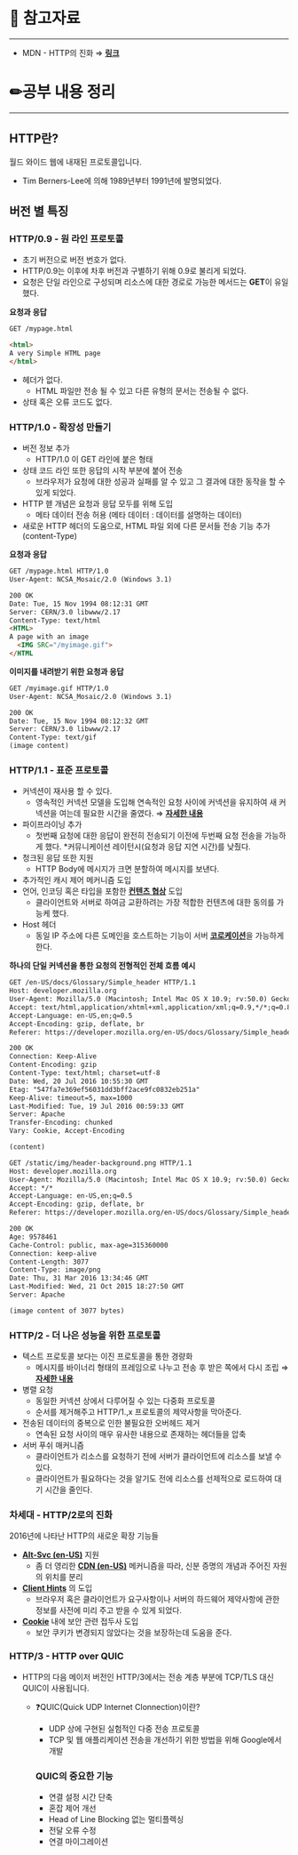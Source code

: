 # 🔗 참고자료

---

- MDN - HTTP의 진화 ⇒ **[링크](https://developer.mozilla.org/ko/docs/Web/HTTP/Basics_of_HTTP/Evolution_of_HTTP)**

# ✏공부 내용 정리

---

## HTTP란?

월드 와이드 웹에 내재된 프로토콜입니다.

- Tim Berners-Lee에 의해 1989년부터 1991년에 발명되었다.

## 버전 별 특징

### HTTP/0.9 - 원 라인 프로토콜

- 초기 버전으로 버전 번호가 없다.
- HTTP/0.9는 이후에 차후 버전과 구별하기 위해 0.9로 불리게 되었다.
- 요청은 단일 라인으로 구성되며 리소스에 대한 경로로 가능한 메서드는 **GET**이 유일했다.

**요청과 응답**

```html
GET /mypage.html

<html>
A very Simple HTML page
</html>
```

- 헤더가 없다.
    - HTML 파일만 전송 될 수 있고 다른 유형의 문서는 전송될 수 없다.
- 상태 혹은 오류 코드도 없다.

### HTTP/1.0 - 확장성 만들기

- 버전 정보 추가
    - HTTP/1.0 이 GET 라인에 붙은 형태
- 상태 코드 라인 또한 응답의 시작 부분에 붙어 전송
    - 브라우저가 요청에 대한 성공과 실패를 알 수 있고 그 결과에 대한 동작을 할 수 있게 되었다.
- HTTP 헫 개념은 요청과 응답 모두를 위해 도입
    - 메타 데이터 전송 허용
      (메타 데이터 : 데이터를 설명하는 데이터)
- 새로운 HTTP 헤더의 도움으로, HTML 파일 외에 다른 문서들 전송 기능 추가
  (content-Type)

**요청과 응답**

```html
GET /mypage.html HTTP/1.0
User-Agent: NCSA_Mosaic/2.0 (Windows 3.1)

200 OK
Date: Tue, 15 Nov 1994 08:12:31 GMT
Server: CERN/3.0 libwww/2.17
Content-Type: text/html
<HTML>
A page with an image
  <IMG SRC="/myimage.gif">
</HTML
```

**이미지를 내려받기 위한 요청과 응답**

```html
GET /myimage.gif HTTP/1.0
User-Agent: NCSA_Mosaic/2.0 (Windows 3.1)

200 OK
Date: Tue, 15 Nov 1994 08:12:32 GMT
Server: CERN/3.0 libwww/2.17
Content-Type: text/gif
(image content)
```

### HTTP/1.1 - 표준 프로토콜

- 커넥션이 재사용 할 수 있다.
    - 영속적인 커넥션 모델을 도입해 연속적인 요청 사이에 커넥션을 유지하여 새 커넥션을 여는데 필요한 시간을 줄였다. ⇒ [**자세한 내용**](https://developer.mozilla.org/ko/docs/Web/HTTP/Connection_management_in_HTTP_1.x)
- 파이프라이닝 추가
    - 첫번째 요청에 대한 응답이 완전히 전송되기 이전에 두번째 요청 전송을 가능하게 했다.
      *커뮤니케이션 레이턴시(요청과 응답 지연 시간)를 낮췄다.
- 청크된 응답 또한 지원
    - HTTP Body에 메시지가 크면 분할하여 메시지를 보낸다.
- 추가적인 캐시 제어 메커니즘 도입
- 언어, 인코딩 혹은 타입을 포함한 [**컨텐츠 협상**](https://developer.mozilla.org/ko/docs/Web/HTTP/Content_negotiation) 도입
    - 클라이언트와 서버로 하여금 교환하려는 가장 적합한 컨텐츠에 대한 동의를 가능케 했다.
- Host 헤더
    - 동일 IP 주소에 다른 도메인을 호스트하는 기능이 서버 [**코로케이션**](http://www.terms.co.kr/co-location.htm)을 가능하게 한다.

**하나의 단일 커넥션을 통한 요청의 전형적인 전체 흐름 예시**

```html
GET /en-US/docs/Glossary/Simple_header HTTP/1.1
Host: developer.mozilla.org
User-Agent: Mozilla/5.0 (Macintosh; Intel Mac OS X 10.9; rv:50.0) Gecko/20100101 Firefox/50.0
Accept: text/html,application/xhtml+xml,application/xml;q=0.9,*/*;q=0.8
Accept-Language: en-US,en;q=0.5
Accept-Encoding: gzip, deflate, br
Referer: https://developer.mozilla.org/en-US/docs/Glossary/Simple_header

200 OK
Connection: Keep-Alive
Content-Encoding: gzip
Content-Type: text/html; charset=utf-8
Date: Wed, 20 Jul 2016 10:55:30 GMT
Etag: "547fa7e369ef56031dd3bff2ace9fc0832eb251a"
Keep-Alive: timeout=5, max=1000
Last-Modified: Tue, 19 Jul 2016 00:59:33 GMT
Server: Apache
Transfer-Encoding: chunked
Vary: Cookie, Accept-Encoding

(content)

GET /static/img/header-background.png HTTP/1.1
Host: developer.mozilla.org
User-Agent: Mozilla/5.0 (Macintosh; Intel Mac OS X 10.9; rv:50.0) Gecko/20100101 Firefox/50.0
Accept: */*
Accept-Language: en-US,en;q=0.5
Accept-Encoding: gzip, deflate, br
Referer: https://developer.mozilla.org/en-US/docs/Glossary/Simple_header

200 OK
Age: 9578461
Cache-Control: public, max-age=315360000
Connection: keep-alive
Content-Length: 3077
Content-Type: image/png
Date: Thu, 31 Mar 2016 13:34:46 GMT
Last-Modified: Wed, 21 Oct 2015 18:27:50 GMT
Server: Apache

(image content of 3077 bytes)
```

### HTTP/2 - 더 나은 성능을 위한 프로토콜

- 텍스트 프로토콜 보다는 이진 프로토콜을 통한 경량화
    - 메시지를 바이너리 형태의 프레임으로 나누고 전송 후 받은 쪽에서 다시 조립
      ⇒ **[자세한 내용](https://www.whatap.io/ko/blog/38/)**
- 병렬 요청
    - 동일한 커넥션 상에서 다루어질 수 있는 다중화 프로토콜
    - 순서를 제거해주고 HTTP/1.,x 프로토콜의 제약사항을 막아준다.
- 전송된 데이터의 중복으로 인한 불필요한 오버헤드 제거
    - 연속된 요청 사이의 매우 유사한 내용으로 존재하는 헤더들을 압축
- 서버 푸쉬 매커니즘
    - 클라이언트가 리소스를 요청하기 전에 서버가 클라이언트에 리소스를 보낼 수 있다.
    - 클라이언트가 필요하다는 것을 알기도 전에 리소스를 선제적으로 로드하여 대기 시간을 줄인다.

### 차세대 - HTTP/2로의 진화

2016년에 나타난 HTTP의 새로운 확장 기능들

- [**Alt-Svc (en-US)**](https://developer.mozilla.org/en-US/docs/Web/HTTP/Headers/Alt-Svc) 지원
    - 좀 더 영리한 [**CDN (en-US)**](https://developer.mozilla.org/en-US/docs/Glossary/CDN) 메커니즘을 따라, 신분 증명의 개념과 주어진 자원의 위치를 분리
- [**Client Hints**](https://developer.mozilla.org/ko/docs/Web/HTTP/Client_hints) 의 도입
    - 브라우저 혹은 클라이언트가 요구사항이나 서버의 하드웨어 제약사항에 관한 정보를 사전에 미리 주고 받을 수 있게 되었다.
- [**Cookie**](https://developer.mozilla.org/ko/docs/Web/HTTP/Headers/Cookie) 내에 보안 관련 접두사 도입
    - 보안 쿠키가 변경되지 않았다는 것을 보장하는데 도움을 준다.

### HTTP/3 - HTTP over QUIC

- HTTP의 다음 메이저 버전인 HTTP/3에서는 전송 계층 부분에 TCP/TLS 대신 QUIC이 사용됩니다.
    - ❓QUIC(Quick UDP Internet Clonnection)이란?
        - UDP 상에 구현된 실험적인 다중 전송 프로토콜
        - TCP 및 웹 애플리케이션 전송을 개선하기 위한 방법을 위해 Google에서 개발

      ### QUIC의 중요한 기능

        - 연결 설정 시간 단축
        - 혼잡 제어 개선
        - Head of Line Blocking 없는 멀티플렉싱
        - 전달 오류 수정
        - 연결 마이그레이션

